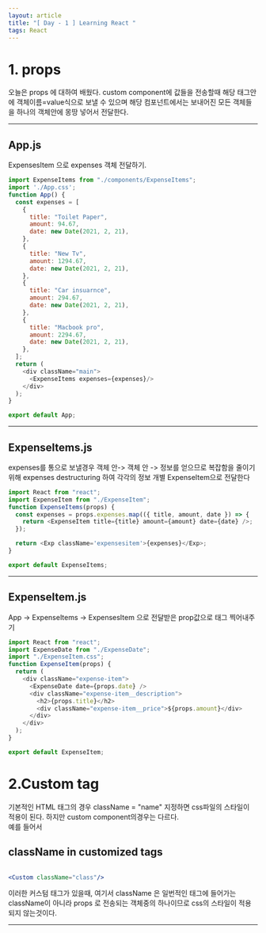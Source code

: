 ```yaml
---
layout: article
title: "[ Day - 1 ] Learning React "
tags: React
---
```

 
# 1. props
오늘은 props 에 대하여 배웠다.
custom component에 값들을 전송할때 해당 태그안에 객체이름=value식으로 보낼 수 있으며
해당 컴포넌트에서는 보내어진 모든 객체들을 하나의 객체안에 몽땅 넣어서 전달한다.

---
## App.js
ExpensesItem 으로 expenses 객체 전달하기.
~~~js
import ExpenseItems from "./components/ExpenseItems";
import './App.css';
function App() {
  const expenses = [
    {
      title: "Toilet Paper",
      amount: 94.67,
      date: new Date(2021, 2, 21),
    },
    {
      title: "New Tv",
      amount: 1294.67,
      date: new Date(2021, 2, 21),
    },
    {
      title: "Car insuarnce",
      amount: 294.67,
      date: new Date(2021, 2, 21),
    },
    {
      title: "Macbook pro",
      amount: 2294.67,
      date: new Date(2021, 2, 21),
    },
  ];
  return (
    <div className="main">
      <ExpenseItems expenses={expenses}/>
    </div>
  );
}

export default App;
~~~

---

## ExpenseItems.js
expenses를 통으로 보낼경우 객체 안-> 객체 안 -> 정보를 얻으므로 복잡함을 줄이기 위해 
expenses destructuring 하여 각각의 정보 개별 ExpenseItem으로 전달한다
~~~js
import React from "react";
import ExpenseItem from "./ExpenseItem";
function ExpenseItems(props) {
  const expenses = props.expenses.map(({ title, amount, date }) => {
    return <ExpenseItem title={title} amount={amount} date={date} />;
  });

  return <Exp className='expensesitem'>{expenses}</Exp>;
}

export default ExpenseItems;
~~~
---

## ExpenseItem.js
App -> ExpenseItems -> ExpensesItem 으로 전달받은 prop값으로 태그 찍어내주기
~~~js
import React from "react";
import ExpenseDate from "./ExpenseDate";
import "./ExpenseItem.css";
function ExpenseItem(props) {
  return (
    <div className="expense-item">
      <ExpenseDate date={props.date} />
      <div className="expense-item__description">
        <h2>{props.title}</h2>
        <div className="expense-item__price">${props.amount}</div>
      </div>
    </div>
  );
}

export default ExpenseItem;

~~~
# 2.Custom tag

기본적인 HTML 태그의 경우 className = "name" 지정하면 css파일의 스타일이 적용이 된다. 하지만 custom component의경우는 다르다.
<br>
예를 들어서
## className in customized tags
~~~jsx

<Custom className="class"/> 
~~~
이러한 커스텀 태그가 있을때, 여기서 className 은 일번적인 태그에 들어가는 className이 아니라 props 로 전송되는 객체중의 하나이므로 css의 스타일이 적용 되지 않는것이다.

---
